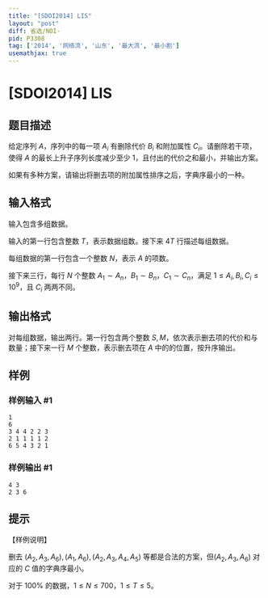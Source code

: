 ```yaml
---
title: "[SDOI2014] LIS"
layout: "post"
diff: 省选/NOI-
pid: P3308
tag: ['2014', '网络流', '山东', '最大流', '最小割']
usemathjax: true
---
```


# [SDOI2014] LIS
## 题目描述

给定序列 $A$，序列中的每一项 $A_i$ 有删除代价 $B_i$ 和附加属性 $C_i$。请删除若干项，使得 $A$ 的最长上升子序列长度减少至少 $1$，且付出的代价之和最小，并输出方案。

如果有多种方案，请输出将删去项的附加属性排序之后，字典序最小的一种。

## 输入格式

输入包含多组数据。    

输入的第一行包含整数 $T$，表示数据组数。接下来 $4T$ 行描述每组数据。    

每组数据的第一行包含一个整数 $N$，表示 $A$ 的项数。

接下来三行，每行 $N$ 个整数 $A_1\sim A_n$，$B_1\sim B_n$，$C_1\sim C_n$，满足 $1\le A_i,B_i,C_i \le 10^9$，且 $C_i$ 两两不同。

## 输出格式

对每组数据，输出两行。第一行包含两个整数 $S,M$，依次表示删去项的代价和与数量；接下来一行 $M$ 个整数，表示删去项在 $A$ 中的的位置，按升序输出。

## 样例

### 样例输入 #1
```
1
6
3 4 4 2 2 3
2 1 1 1 1 2
6 5 4 3 2 1
```
### 样例输出 #1
```
4 3
2 3 6

```
## 提示

【样例说明】

删去 $(A_2,A_3,A_6),(A_1,A_6),(A_2,A_3,A_4,A_5)$ 等都是合法的方案，但$(A_2,A_3,A_6)$ 对应的 $C$ 值的字典序最小。

对于 $100\%$ 的数据，$1\le N\le 700$，$1\le T\le 5$。

